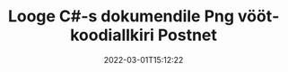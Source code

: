 ---
############################# Static ############################
layout: "auto-gen-signature"
date: 2022-03-01T15:12:22
draft: false
operation: Sign
signaturetype: Barcode
codetype: Postnet
fileformat: Png
productName: .NET
lang: et
productCode: net
otherformats: pdf doc docx docm dot dotm dotx odt ott rtf xls xlsx xlsm xlsb csv ods ots xltx xltm ppt pptx pps ppsx odp otp potx potm pptm ppsm png jpg bmp gif tiff svg webp wmf
breadcrumb: Put  Barcode signature on Png for C#

############################# Head ############################
head_title: "eSign Png dokument Postnet vöötkoodiga keeles C#"
head_description: "Looge Postnet vöötkoodisignatuur ja lisage see paari koodirea abil dokumendile Png tootega .NET. Kasutage GroupDocs Document Signature API-d erinevate failivormingute allkirjastamiseks."

############################# Header ############################
title: "Looge C#-s dokumendile Png vöötkoodiallkiri Postnet"
description: "eAllkirjasta oma Png äridokumendid Postnet vöötkoodiga. Looge vöötkoodisignatuur kiiresti ja lihtsalt mõne koodirea abil allkirjastamisvalikute seadistamiseks."
bg_image: "https://cms.admin.containerize.com/templates/aspose/App_Themes/V3/images/bg/header1.png"
bg_overlay: false
button:
    enable: true

############################# SubMenu ############################
submenu:
    enable: true

    left:
        img_alt: "GroupDocs.Signature for .NET"
        image: "https://cms.admin.containerize.com/templates/groupdocs/images/product-logos/90x90-noborder/groupdocs-signature-net.png"
        product: "GroupDocs.Signature"
        platform: ".NET"



############################# About ############################
about:
    enable: true
    title: "Teave GroupDocs.Signature for .NET vöötkoodisignatuuride API kohta."
    content: |
        [GroupDocs.Signature for .NET](https://products.groupdocs.com/signature/net/) on kiire ja lihtne API, mis võimaldab hallata digitaalsete dokumentide e-allkirjastamist, kasutades vöötkooditüüpe, nagu UPCA, UPCE, EAN13, EAN14, Code39, Code39Extended, Code128, Codabar, Postnet, ISBN , ITF14 ja paljud teised. Kliendid saavad hõlpsalt luua vöötkoode, mis sisaldavad vajalikku teksti ja panna need PDF-i, Microsoft Office Wordsi dokumentidesse, Microsoft Office Exceli töövihikutesse, MS PowerPointi esitlustesse, Adobe Photoshopi failidele ja erinevatesse pildivormingutesse. Dokumentidesse paigutatud vöötkoode saab uuendada, otsida, kontrollida, kustutada või eelvaadet vaadata. Lisaks toetatakse vöötkoodide kohandamist.
    

############################# Steps ############################
steps:
    enable: true
    title_left: "Toimingud Png allkirjastamiseks rakendusega Barcode rakenduses C#"
    content_left: |
        [GroupDocs.Signature for .NET](https://products.groupdocs.com/signature/net/) võimaldab kiiresti ja lihtsalt allkirjastada Png dokumente Barcode allkirjaga.
        
        * Looge allkirjaklassi eksemplar, mis sisaldab faili Png, mis peaks allkirjastama tee või mäluvoona
        * Käivitage klass SignOptions ja määrake kõik nõutavad andmed.
        * Käivitage meetod Signature.Sign(), mis edastab väljundfaili Png või mäluvoo

    title_right: " Nõuded süsteemile"
    content_right: |
        Toodet GroupDocs.Signature for .NET toetavad kõik suuremad platvormid ja operatsioonisüsteemid. Enne alloleva koodi käivitamist veenduge, et teie süsteemi on installitud järgmised eeltingimused.

        * Operatsioonisüsteemid: Microsoft Windows, Linux, MacOS
        * Arenduskeskkonnad: Microsoft Visual Studio, Xamarin, MonoDevelop
        * Frameworks: .NET Framework, .NET Standard, .NET Core, Mono
        * Hankige uusim GroupDocs.Signature for .NET kasutajalt [Nuget](https://www.nuget.org/packages/groupdocs.signature)
         
    code: |
        ```csharp    
        
        // Set up input Png file
        string filePath = "input.png";
        // Set up output file
        string outputFilePath = "output.png";

        // Instantiate Signature for input file
        using (var signature = new GroupDocs.Signature.Signature(filePath))
        {
                // create barcode option with predefined barcode text
                var options = new BarcodeSignOptions("BC12345678")
                {
                    // setup Barcode encoding type
                    EncodeType = BarcodeTypes.Postnet,

                    // set signature position
                    Left = 50,
                    Top = 50,
                    Width = 200,
                    Height = 50                                        
                };
                
                // sign Png document
                SignResult result = signature.Sign(outputFilePath, options);
        }

        ```

############################# Demos ############################
demos:
    enable: true
    title: "Dokumentide Png allkirjastamine Barcode reaalajas demoga"
    content: |
       Allkirjastage fail Png erinevate allkirjadega kohe, külastades veebisaiti [GroupDocs.Signature App](https://products.groupdocs.app/signature/family). Tasuta online demo ootab teid.

        
############################# About Formats ############################
about_formats:
    enable: true
    format:
        # format loop
        - icon: "fas fa-barcode"
          title: "About Postnet Barcode"
          content: |
            POSTNET (Postal Numeric Encoding Technique) on vöötkoodi sümboolika, mida Ameerika Ühendriikide postiteenistus kasutab posti suunamisel.
          characterset: |
             Numbrilised numbrid (0-9).
          textcapacity: |
             Kuni 11 tähemärki.
          image: |
             iVBORw0KGgoAAAANSUhEUgAAACcAAAAjCAYAAAAXMhMjAAAAAXNSR0IArs4c6QAAAARnQU1BAACxjwv8YQUAAAAJcEhZcwAADsMAAA7DAcdvqGQAAACeSURBVFhH7c7BCkMxEELR/P9Pp1LoRrCXpi4Cbw5kIRKZtS82x52a407Ncae+HrfWer8Pyr+i/3NcQv/nuIT+z3EJ/X/Ocf9mlxuhsXZ2uREaa2eXG6Gxdna5ERprZ5cbobF2drkRGmtnlxuhsXZ2uREaa2eXG6Gxdna5ERprZ5cbobF2drkRGmtnlxuhsXZ2ubnAHHdqjjt18XF7vwDevzbHqsQWPwAAAABJRU5ErkJggg==

          link: ""

############################# More Formats ############################
more_formats:
    enable: true
    title: "Muud toetatud Barcode allkirjad C# jaoks"
    content: |
        "Saate allkirjastada faili Png ka muude allkirjatüüpidega. Vaadake allolevat loendit."
    format: 
        
       
back_to_top:
    enable: true
---